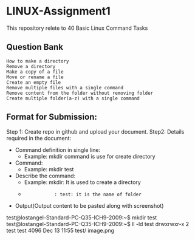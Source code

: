 # LINUX-Assignment1
This repository relete to 40 Basic Linux Command Tasks
## Question Bank
    How to make a directory
    Remove a directory
    Make a copy of a file
    Move or rename a file
    Create an empty file
    Remove multiple files with a single command
    Remove content from the folder without removing folder
    Create multiple folder(a-z) with a single command
## Format for Submission:
Step 1: Create repo in github and upload your document. 
Step2: Details required in the document:
- Command definition in single line:
   - Example: mkdir command is use for create directory
 - Command:
   - Example: mkdir test
- Describe the command:
   - Example: mkdir: It is used to create a directory
   -                : test: it is the name of folder
- Output(Output content to be pasted along with screenshot)

test@lostangel-Standard-PC-Q35-ICH9-2009:~$ mkdir test
test@lostangel-Standard-PC-Q35-ICH9-2009:~$ ll -ld test
drwxrwxr-x 2 test test 4096 Dec 13 11:55 test/
image.png



